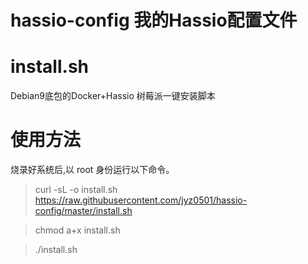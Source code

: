 # hassio-config 我的Hassio配置文件



# install.sh
Debian9底包的Docker+Hassio 树莓派一键安装脚本
# 使用方法
烧录好系统后,以 root 身份运行以下命令。
>curl -sL -o install.sh https://raw.githubusercontent.com/jyz0501/hassio-config/master/install.sh

>chmod a+x install.sh

>./install.sh


